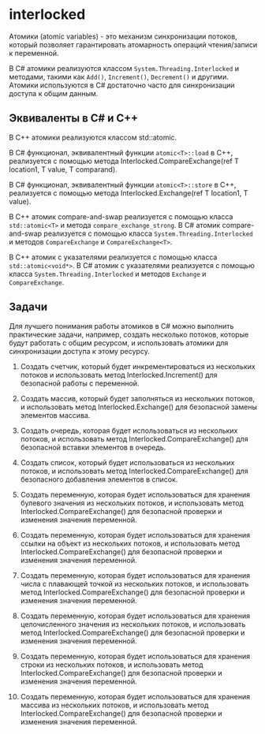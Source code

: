 # interlocked

Атомики (atomic variables) - это механизм синхронизации потоков, который позволяет гарантировать атомарность операций чтения/записи к переменной. 

В C# атомики реализуются классом `System.Threading.Interlocked` и методами, такими как `Add()`, `Increment()`, `Decrement()` и другими. 
Атомики используются в C# достаточно часто для синхронизации доступа к общим данным. 

## Эквиваленты в C# и C++

В C++ атомики реализуются классом std::atomic.

В C# функционал, эквивалентный функции `atomic<T>::load` в C++, реализуется с помощью метода Interlocked.CompareExchange(ref T location1, T value, T comparand).

В C# функционал, эквивалентный функции `atomic<T>::store` в C++, реализуется с помощью метода Interlocked.Exchange(ref T location1, T value).

В C++ атомик compare-and-swap реализуется с помощью класса `std::atomic<T>` и метода `compare_exchange_strong`. В C# атомик compare-and-swap реализуется с помощью класса `System.Threading.Interlocked` и методов `CompareExchange` и `CompareExchange<T>`.

В C++ атомик с указателями реализуется с помощью класса `std::atomic<void*>`. В C# атомик с указателями реализуется с помощью класса `System.Threading.Interlocked` и методов `Exchange` и `CompareExchange`.

## Задачи 

Для лучшего понимания работы атомиков в C# можно выполнить практические задачи, например, создать несколько потоков, которые будут работать с общим ресурсом, и использовать атомики для синхронизации доступа к этому ресурсу.

1. Создать счетчик, который будет инкрементироваться из нескольких потоков и использовать метод Interlocked.Increment() для безопасной работы с переменной.

2. Создать массив, который будет заполняться из нескольких потоков, и использовать метод Interlocked.Exchange() для безопасной замены элементов массива.

3. Создать очередь, которая будет использоваться из нескольких потоков, и использовать метод Interlocked.CompareExchange() для безопасной вставки элементов в очередь.

4. Создать список, который будет использоваться из нескольких потоков, и использовать метод Interlocked.CompareExchange() для безопасного добавления элементов в список.

5. Создать переменную, которая будет использоваться для хранения булевого значения из нескольких потоков, и использовать метод Interlocked.CompareExchange() для безопасной проверки и изменения значения переменной.

6. Создать переменную, которая будет использоваться для хранения ссылки на объект из нескольких потоков, и использовать метод Interlocked.CompareExchange() для безопасной проверки и изменения значения переменной.

7. Создать переменную, которая будет использоваться для хранения числа с плавающей точкой из нескольких потоков, и использовать метод Interlocked.CompareExchange() для безопасной проверки и изменения значения переменной.

8. Создать переменную, которая будет использоваться для хранения целочисленного значения из нескольких потоков, и использовать метод Interlocked.CompareExchange() для безопасной проверки и изменения значения переменной.

9. Создать переменную, которая будет использоваться для хранения строки из нескольких потоков, и использовать метод Interlocked.CompareExchange() для безопасной проверки и изменения значения переменной.

10. Создать переменную, которая будет использоваться для хранения массива из нескольких потоков, и использовать метод Interlocked.CompareExchange() для безопасной проверки и изменения значения переменной.


